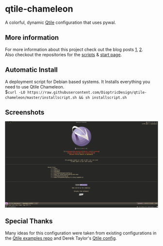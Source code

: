 # qtile-chameleon
A colorful, dynamic [Qtile](https://github.com/qtile/qtile) configuration that uses pywal. 
## More information
For more information about this project check out the blog posts [1](https://wp.me/p8j8Cr-qe), [2](https://www.dioptricdesign.com/2021/08/20/qtile-chameleon-update/). \
Also checkout the repositories for the [scripts](https://github.com/DioptricDesign/scripts) & [start page](https://github.com/DioptricDesign/min-startpage).<br> 
## Automatic Install
A deployment script for Debian based systems. It Installs everything you need to use Qtile Chameleon.\
$`curl -LO https://raw.githubusercontent.com/DioptricDesign/qtile-chameleon/master/installscript.sh && sh installscript.sh`
## Screenshots
![qtile config](screens/screens.gif)

## Special Thanks
Many ideas for this configuration were taken from existing configurations in the [Qtile examples repo](https://github.com/qtile/qtile-examples) and Derek Taylor's [Qtile config](https://gitlab.com/dwt1/dotfiles/-/tree/master/.config/qtile). 
